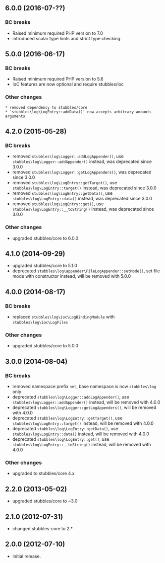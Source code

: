 6.0.0 (2016-07-??)
------------------

### BC breaks

  * Raised minimum required PHP version to 7.0
  * introduced scalar type hints and strict type checking


5.0.0 (2016-06-17)
------------------

### BC breaks

  * Raised minimum required PHP version to 5.6
  * IoC features are now optional and require stubbles/ioc


### Other changes

    * removed dependency to stubbles/core
    * `stubbles\log\LogEntry::addData()` now accepts arbitrary amounts arguments


4.2.0 (2015-05-28)
------------------

### BC breaks

  * removed `stubbles\log\Logger::addLogAppender()`, use `stubbles\log\Logger::addAppender()` instead, was deprecated since 3.0.0
  * removed `stubbles\log\Logger::getLogAppenders()`, was deprecated since 3.0.0
  * removed `stubbles\log\LogEntry::getTarget()`, use `stubbles\log\LogEntry::target()` instead, was deprecated since 3.0.0
  * removed `stubbles\log\LogEntry::getData()`, use `stubbles\log\LogEntry::data()` instead, was deprecated since 3.0.0
  * removed `stubbles\log\LogEntry::get()`, use `stubbles\log\LogEntry::__toString()` instead, was deprecated since 3.0.0

### Other changes

  * upgraded stubbles/core to 6.0.0


4.1.0 (2014-09-29)
------------------

  * upgraded stubbles/core to 5.1.0
  * deprecated `stubbles\log\appender\FileLogAppender::setMode()`, set file mode with constructor instead, will be removed with 5.0.0


4.0.0 (2014-08-17)
------------------

### BC breaks

  * replaced `stubbles\log\ioc\LogBindingModule` with `stubbles\log\ioc\LogFiles`


### Other changes

  * upgraded stubbles/core to 5.0.0


3.0.0 (2014-08-04)
------------------

### BC breaks

  * removed namespace prefix `net`, base namespace is now `stubbles\log` only
  * deprecated `stubbles\log\Logger::addLogAppender()`, use `stubbles\log\Logger::addAppender()` instead, will be removed with 4.0.0
  * deprecated `stubbles\log\Logger::getLogAppenders()`, will be removed with 4.0.0
  * deprecated `stubbles\log\LogEntry::getTarget()`, use `stubbles\log\LogEntry::target()` instead, will be removed with 4.0.0
  * deprecated `stubbles\log\LogEntry::getData()`, use `stubbles\log\LogEntry::data()` instead, will be removed with 4.0.0
  * deprecated `stubbles\log\LogEntry::get()`, use `stubbles\log\LogEntry::__toString()` instead, will be removed with 4.0.0

### Other changes

  * upgraded to stubbles/core 4.x


2.2.0 (2013-05-02)
------------------

  * upgraded stubbles/core to ~3.0


2.1.0 (2012-07-31)
------------------

  * changed stubbles-core to 2.*


2.0.0 (2012-07-10)
------------------

  * Initial release.

